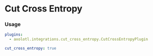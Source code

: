 # Cut Cross Entropy

### Usage

```yaml
plugins:
  - axolotl.integrations.cut_cross_entropy.CutCrossEntropyPlugin

cut_cross_entropy: true
```

